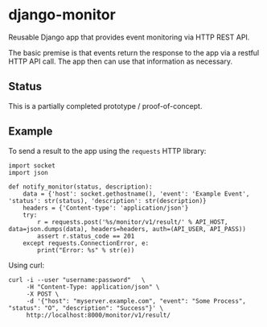 django-monitor
==============

Reusable Django app that provides event monitoring via HTTP REST API.

The basic premise is that events return the response to the app via a restful HTTP API call. The app then can use that
information as necessary.

## Status

This is a partially completed prototype / proof-of-concept.
 
## Example

To send a result to the app using the `requests` HTTP library:

    import socket
    import json

    def notify_monitor(status, description):
        data = {'host': socket.gethostname(), 'event': 'Example Event', 'status': str(status), 'description': str(description)}
        headers = {'Content-type': 'application/json'}
        try:
            r = requests.post('%s/monitor/v1/result/' % API_HOST, data=json.dumps(data), headers=headers, auth=(API_USER, API_PASS))
            assert r.status_code == 201
        except requests.ConnectionError, e:
            print("Error: %s" % str(e))

Using curl:

    curl -i --user "username:password"   \
         -H "Content-Type: application/json" \
         -X POST \
         -d '{"host": "myserver.example.com", "event": "Some Process", "status": "O", "description": "Success"}' \
         http://localhost:8000/monitor/v1/result/